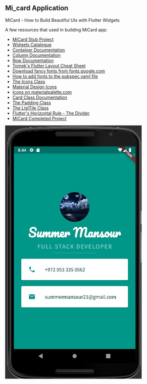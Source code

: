 ## Mi_card Application

MiCard - How to Build Beautiful UIs with Flutter Widgets

A few resources that used in building MiCard app:

* [MiCard Stub Project](https://github.com/londonappbrewery/mi_card_flutter)
* [Widgets Catalogue](https://flutter.dev/docs/development/ui/widgets)
* [Container Documentation](https://docs.flutter.io/flutter/widgets/Container-class.html)
* [Column Documentation](https://docs.flutter.io/flutter/widgets/Column-class.html)
* [Row Documentation](https://docs.flutter.io/flutter/widgets/Row-class.html)
* [Tomek's Flutter Layout Cheat Sheet](https://medium.com/flutter-community/flutter-layout-cheat-sheet-5363348d037e)
* [Download fancy fonts from fonts.google.com](https://fonts.google.com/)
* [How to add fonts to the pubspec.yaml file](https://flutter.dev/docs/cookbook/design/package-fonts)
* [The Icons Class](https://docs.flutter.io/flutter/material/Icons-class.html)
* [Material Design Icons](https://material.io/tools/icons/?style=baseline)
* [Icons on materialpalette.com](https://www.materialpalette.com/icons)
* [Card Class Documentation](https://docs.flutter.io/flutter/material/Card-class.html)
* [The Padding Class](https://docs.flutter.io/flutter/widgets/Padding-class.html)
* [The ListTile Class](https://docs.flutter.io/flutter/material/ListTile-class.html)
* [Flutter's Horizontal Rule - The Divider](https://docs.flutter.io/flutter/material/Divider-class.html)
* [MiCard Completed Project](https://github.com/londonappbrewery/MiCard-Completed)



![mi_card](mi_card.jpg)
